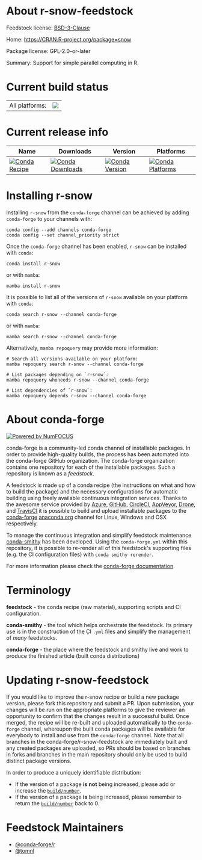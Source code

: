 About r-snow-feedstock
======================

Feedstock license: [BSD-3-Clause](https://github.com/conda-forge/r-snow-feedstock/blob/main/LICENSE.txt)

Home: https://CRAN.R-project.org/package=snow

Package license: GPL-2.0-or-later

Summary: Support for simple parallel computing in R.

Current build status
====================


<table><tr><td>All platforms:</td>
    <td>
      <a href="https://dev.azure.com/conda-forge/feedstock-builds/_build/latest?definitionId=1637&branchName=main">
        <img src="https://dev.azure.com/conda-forge/feedstock-builds/_apis/build/status/r-snow-feedstock?branchName=main">
      </a>
    </td>
  </tr>
</table>

Current release info
====================

| Name | Downloads | Version | Platforms |
| --- | --- | --- | --- |
| [![Conda Recipe](https://img.shields.io/badge/recipe-r--snow-green.svg)](https://anaconda.org/conda-forge/r-snow) | [![Conda Downloads](https://img.shields.io/conda/dn/conda-forge/r-snow.svg)](https://anaconda.org/conda-forge/r-snow) | [![Conda Version](https://img.shields.io/conda/vn/conda-forge/r-snow.svg)](https://anaconda.org/conda-forge/r-snow) | [![Conda Platforms](https://img.shields.io/conda/pn/conda-forge/r-snow.svg)](https://anaconda.org/conda-forge/r-snow) |

Installing r-snow
=================

Installing `r-snow` from the `conda-forge` channel can be achieved by adding `conda-forge` to your channels with:

```
conda config --add channels conda-forge
conda config --set channel_priority strict
```

Once the `conda-forge` channel has been enabled, `r-snow` can be installed with `conda`:

```
conda install r-snow
```

or with `mamba`:

```
mamba install r-snow
```

It is possible to list all of the versions of `r-snow` available on your platform with `conda`:

```
conda search r-snow --channel conda-forge
```

or with `mamba`:

```
mamba search r-snow --channel conda-forge
```

Alternatively, `mamba repoquery` may provide more information:

```
# Search all versions available on your platform:
mamba repoquery search r-snow --channel conda-forge

# List packages depending on `r-snow`:
mamba repoquery whoneeds r-snow --channel conda-forge

# List dependencies of `r-snow`:
mamba repoquery depends r-snow --channel conda-forge
```


About conda-forge
=================

[![Powered by
NumFOCUS](https://img.shields.io/badge/powered%20by-NumFOCUS-orange.svg?style=flat&colorA=E1523D&colorB=007D8A)](https://numfocus.org)

conda-forge is a community-led conda channel of installable packages.
In order to provide high-quality builds, the process has been automated into the
conda-forge GitHub organization. The conda-forge organization contains one repository
for each of the installable packages. Such a repository is known as a *feedstock*.

A feedstock is made up of a conda recipe (the instructions on what and how to build
the package) and the necessary configurations for automatic building using freely
available continuous integration services. Thanks to the awesome service provided by
[Azure](https://azure.microsoft.com/en-us/services/devops/), [GitHub](https://github.com/),
[CircleCI](https://circleci.com/), [AppVeyor](https://www.appveyor.com/),
[Drone](https://cloud.drone.io/welcome), and [TravisCI](https://travis-ci.com/)
it is possible to build and upload installable packages to the
[conda-forge](https://anaconda.org/conda-forge) [anaconda.org](https://anaconda.org/)
channel for Linux, Windows and OSX respectively.

To manage the continuous integration and simplify feedstock maintenance
[conda-smithy](https://github.com/conda-forge/conda-smithy) has been developed.
Using the ``conda-forge.yml`` within this repository, it is possible to re-render all of
this feedstock's supporting files (e.g. the CI configuration files) with ``conda smithy rerender``.

For more information please check the [conda-forge documentation](https://conda-forge.org/docs/).

Terminology
===========

**feedstock** - the conda recipe (raw material), supporting scripts and CI configuration.

**conda-smithy** - the tool which helps orchestrate the feedstock.
                   Its primary use is in the construction of the CI ``.yml`` files
                   and simplify the management of *many* feedstocks.

**conda-forge** - the place where the feedstock and smithy live and work to
                  produce the finished article (built conda distributions)


Updating r-snow-feedstock
=========================

If you would like to improve the r-snow recipe or build a new
package version, please fork this repository and submit a PR. Upon submission,
your changes will be run on the appropriate platforms to give the reviewer an
opportunity to confirm that the changes result in a successful build. Once
merged, the recipe will be re-built and uploaded automatically to the
`conda-forge` channel, whereupon the built conda packages will be available for
everybody to install and use from the `conda-forge` channel.
Note that all branches in the conda-forge/r-snow-feedstock are
immediately built and any created packages are uploaded, so PRs should be based
on branches in forks and branches in the main repository should only be used to
build distinct package versions.

In order to produce a uniquely identifiable distribution:
 * If the version of a package **is not** being increased, please add or increase
   the [``build/number``](https://docs.conda.io/projects/conda-build/en/latest/resources/define-metadata.html#build-number-and-string).
 * If the version of a package **is** being increased, please remember to return
   the [``build/number``](https://docs.conda.io/projects/conda-build/en/latest/resources/define-metadata.html#build-number-and-string)
   back to 0.

Feedstock Maintainers
=====================

* [@conda-forge/r](https://github.com/conda-forge/r/)
* [@tomnl](https://github.com/tomnl/)

